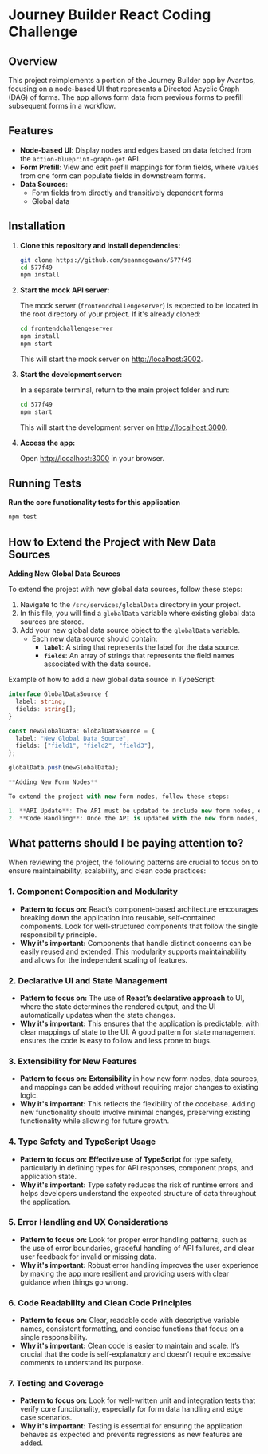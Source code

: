 # Journey Builder React Coding Challenge

## Overview

This project reimplements a portion of the Journey Builder app by Avantos, focusing on a node-based UI that represents a Directed Acyclic Graph (DAG) of forms. The app allows form data from previous forms to prefill subsequent forms in a workflow.

## Features

- **Node-based UI**: Display nodes and edges based on data fetched from the `action-blueprint-graph-get` API.
- **Form Prefill**: View and edit prefill mappings for form fields, where values from one form can populate fields in downstream forms.
- **Data Sources**:
  - Form fields from directly and transitively dependent forms
  - Global data 

## Installation

1. **Clone this repository and install dependencies:**

   ```bash
   git clone https://github.com/seanmcgowanx/577f49
   cd 577f49
   npm install
   ```

2. **Start the mock API server:**

   The mock server (`frontendchallengeserver`) is expected to be located in the root directory of your project. If it's already cloned:

   ```bash
   cd frontendchallengeserver
   npm install
   npm start
   ```

   This will start the mock server on [http://localhost:3002](http://localhost:3002).

3. **Start the development server:**

   In a separate terminal, return to the main project folder and run:

   ```bash
   cd 577f49
   npm start
   ```

   This will start the development server on [http://localhost:3000](http://localhost:3000).

4. **Access the app:**

   Open [http://localhost:3000](http://localhost:3000) in your browser.

## Running Tests

**Run the core functionality tests for this application**

```bash
npm test
```

## How to Extend the Project with New Data Sources

**Adding New Global Data Sources**

To extend the project with new global data sources, follow these steps:

1. Navigate to the `/src/services/globalData` directory in your project.
2. In this file, you will find a `globalData` variable where existing global data sources are stored.
3. Add your new global data source object to the `globalData` variable. 
   - Each new data source should contain:
     - **`label`**: A string that represents the label for the data source.
     - **`fields`**: An array of strings that represents the field names associated with the data source.

Example of how to add a new global data source in TypeScript:
```typescript
interface GlobalDataSource {
  label: string;
  fields: string[];
}

const newGlobalData: GlobalDataSource = {
  label: "New Global Data Source",
  fields: ["field1", "field2", "field3"],
};

globalData.push(newGlobalData);

**Adding New Form Nodes**

To extend the project with new form nodes, follow these steps:

1. **API Update**: The API must be updated to include new form nodes, edges, and forms. This involves adding the new form nodes and defining the relationships (edges, forms) between them in the API.
2. **Code Handling**: Once the API is updated with the new form nodes, the existing frontend code will automatically handle the rendering and prefill logic for the new nodes and forms. No further code changes are needed in the frontend for the new form nodes to be supported.
```
## What patterns should I be paying attention to?

When reviewing the project, the following patterns are crucial to focus on to ensure maintainability, scalability, and clean code practices:

### 1. **Component Composition and Modularity**
   - **Pattern to focus on:** React’s component-based architecture encourages breaking down the application into reusable, self-contained components. Look for well-structured components that follow the single responsibility principle.
   - **Why it's important:** Components that handle distinct concerns can be easily reused and extended. This modularity supports maintainability and allows for the independent scaling of features.

### 2. **Declarative UI and State Management**
   - **Pattern to focus on:** The use of **React’s declarative approach** to UI, where the state determines the rendered output, and the UI automatically updates when the state changes.
   - **Why it's important:** This ensures that the application is predictable, with clear mappings of state to the UI. A good pattern for state management ensures the code is easy to follow and less prone to bugs.

### 3. **Extensibility for New Features**
   - **Pattern to focus on:** **Extensibility** in how new form nodes, data sources, and mappings can be added without requiring major changes to existing logic.
   - **Why it's important:** This reflects the flexibility of the codebase. Adding new functionality should involve minimal changes, preserving existing functionality while allowing for future growth. 

### 4. **Type Safety and TypeScript Usage**
   - **Pattern to focus on:** **Effective use of TypeScript** for type safety, particularly in defining types for API responses, component props, and application state.
   - **Why it's important:** Type safety reduces the risk of runtime errors and helps developers understand the expected structure of data throughout the application.

### 5. **Error Handling and UX Considerations**
   - **Pattern to focus on:** Look for proper error handling patterns, such as the use of error boundaries, graceful handling of API failures, and clear user feedback for invalid or missing data.
   - **Why it's important:** Robust error handling improves the user experience by making the app more resilient and providing users with clear guidance when things go wrong.

### 6. **Code Readability and Clean Code Principles**
   - **Pattern to focus on:** Clear, readable code with descriptive variable names, consistent formatting, and concise functions that focus on a single responsibility.
   - **Why it's important:** Clean code is easier to maintain and scale. It’s crucial that the code is self-explanatory and doesn’t require excessive comments to understand its purpose.

### 7. **Testing and Coverage**
   - **Pattern to focus on:** Look for well-written unit and integration tests that verify core functionality, especially for form data handling and edge case scenarios.
   - **Why it's important:** Testing is essential for ensuring the application behaves as expected and prevents regressions as new features are added.
